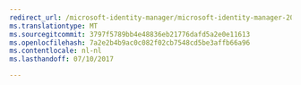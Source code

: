 ```yaml
---
redirect_url: /microsoft-identity-manager/microsoft-identity-manager-2016
ms.translationtype: MT
ms.sourcegitcommit: 3797f5789bb4e48836eb21776dafd5a2e0e11613
ms.openlocfilehash: 7a2e2b4b9ac0c082f02cb7548cd5be3affb66a96
ms.contentlocale: nl-nl
ms.lasthandoff: 07/10/2017

---
```


